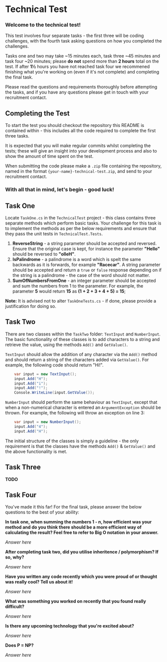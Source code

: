 # Technical Test

### Welcome to the technical test! 

This test involves four separate tasks - the first three will be coding challenges, with the fourth task asking questions on how you completed the challenges.

Tasks one and two may take ~15 minutes each, task three ~45 minutes and task four ~20 minutes; please **do not** spend more than **2 hours** total on the test. If after **1½** hours you have not reached task four we recommened finishing what you're working on  (even if it's not complete) and completing the final task.

Please read the questions and requirements thoroughly before attempting the tasks, and if you have any questions please get in touch with your recruitment contact.

## Completing the Test
To start the test you should checkout the repository this README is contained within - this includes all the code required to complete the first three tasks. 

It is expected that you will make regular commits whilst completing the tests; these will give an insight into your development process and also to show the amount of time spent on the test.

When submitting the code please make a `.zip` file containing the repository, named in the format `{your-name}-technical-test.zip`, and send to your recruitment contact.

### With all that in mind, let's begin - good luck!

## Task One
Locate `TaskOne.cs` in the `TechnicalTest` project - this class contains three separate methods which perform basic tasks. Your challenge for this task is to implement the methods as per the below requirements and ensure that they pass the unit tests in `TechnicalTest.Tests`. 

1. **ReverseString** - a string parameter should be accepted and reversed. Ensure that the original case is kept, for instance the parameter **"Hello"** should be reversed to **"olleH"**.
2. **IsPalindrome** - a palindrome is a word which is spelt the same backwards as it is forwards, for example **"Racecar"**. A string parameter should be accepted and return a `true` or `false` response depending on if the string is a palindrome - the case of the word should not matter.
3. **SumOfNumbersFromOne** - an integer parameter should be accepted and sum the numbers from 1 to the parameter. For example, the parameter **5** would return **15** as **(1 + 2 + 3 + 4 + 5) = 15**;

**Note:** It is advised not to alter `TaskOneTests.cs` - if done, please provide a justification for doing so.

## Task Two
There are two classes within the `TaskTwo` folder: `TextInput` and `NumberInput`. The basic functionality of these classes is to add characters to a string and retrieve the value, using the methods `Add()` and `GetValue()`.

`TextInput` should allow the addition of any character via the `Add()` method and should return a string of the characters added via `GetValue()`. For example, the following code should return "Hi!".

``` csharp
    var input = new TextInput();
    input.Add("H");
    input.Add("i");
    input.Add("!");
    Console.WriteLine(input.GetValue());
```

`NumberInput` should perform the same behaviour as `TextInput`, except that when a non-numerical character is entered an `ArgumentException` should be thrown. For example, the following will throw an exception on line 3:

``` csharp
    var input = new NumberInput();
    input.Add("4");
    input.Add("H");
```

The initial structure of the classes is simply a guideline - the only requirement is that the classes have the methods `Add()` & `GetValue()` and the above functionality is met.

## Task Three
**TODO**

## Task Four
You've made it this far! For the final task, please answer the below questions to the best of your ability:

**In task one, when summing the numbers 1 - n, how efficient was your method and do you think there should be a more efficient way of calculating the result? Feel free to refer to Big O notation in your answer.**

*Answer here*

**After completing task two, did you utilise inheritence / polymorphism? If so, why?**

*Answer here*

**Have you written any code recently which you were proud of or thought was really cool? Tell us about it!**

*Answer here*

**What was something you worked on recently that you found really difficult?**

*Answer here*

**Is there any upcoming technology that you're excited about?**

*Answer here*

**Does P = NP?** 

*Answer here*
